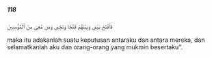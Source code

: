 ##### 118

<span class="ayah">فَٱفْتَحْ بَيْنِى وَبَيْنَهُمْ فَتْحًۭا وَنَجِّنِى وَمَن مَّعِىَ مِنَ ٱلْمُؤْمِنِينَ</span>

<span class="ayah_translation">maka itu adakanlah suatu keputusan antaraku dan antara mereka, dan selamatkanlah aku dan orang-orang yang mukmin besertaku".</span>
